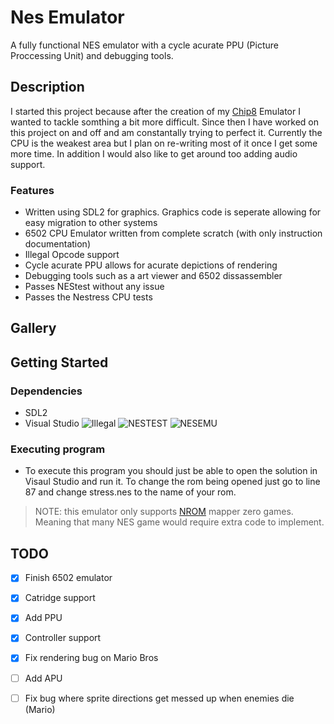 # Nes Emulator

A fully functional NES emulator with a cycle acurate PPU (Picture Proccessing Unit) and debugging tools.

## Description

I started this project because after the creation of my [Chip8]() Emulator I wanted to tackle somthing a bit more difficult. Since then I have worked on this project on and off and am constantally trying to perfect it. Currently the CPU is the weakest area but I plan on re-writing most of it once I get some more time. In addition I would also like to get around too adding audio support.

### Features

* Written using SDL2 for graphics. Graphics code is seperate allowing for easy migration to other systems
* 6502 CPU Emulator written from complete scratch (with only instruction documentation)
* Illegal Opcode support
* Cycle acurate PPU allows for acurate depictions of rendering
* Debugging tools such as a art viewer and 6502 dissassembler
* Passes NEStest without any issue
* Passes the Nestress CPU tests

## Gallery


## Getting Started

### Dependencies

* SDL2
* Visual Studio
![Illegal](https://github.com/user-attachments/assets/e1dfb692-f79c-4e40-bee4-701aa7cc2318)
![NESTEST](https://github.com/user-attachments/assets/6ea4809e-bd0b-44c7-a0f6-6b5d4ea3a093)
![NESEMU](https://github.com/user-attachments/assets/330a269b-9748-4ccc-9440-49cf88f0540e)

### Executing program

* To execute this program you should just be able to open the solution in Visaul Studio and run it. To change the rom being opened just go to line 87 and change stress.nes to the name of your rom.

> NOTE: this emulator only supports [NROM](https://nesdir.github.io/mapper0.html) mapper zero games. Meaning that many NES game would require extra code to implement.

## TODO
- [X] Finish 6502 emulator
- [X] Catridge support 
- [X] Add PPU
- [X] Controller support
- [X] Fix rendering bug on Mario Bros
- [ ] Add APU
- [ ] Fix bug where sprite directions get messed up when enemies die (Mario)

